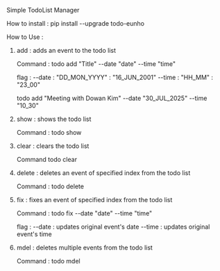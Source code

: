 Simple TodoList Manager

How to install : 
    pip install --upgrade todo-eunho

How to Use : 

1. add :
    adds an event to the todo list

    Command : 
        todo add "Title" --date "date" --time "time"

    flag : 
        --date : "DD_MON_YYYY" 
               : "16_JUN_2001"
        --time : "HH_MM"
               : "23_00"

    todo add "Meeting with Dowan Kim" --date "30_JUL_2025" --time "10_30"

2. show : 
    shows the todo list
    
    Command : 
    todo show
    
3. clear : 
    clears the todo list

    Command
    todo clear

4. delete :
    deletes an event of specified index from the todo list 

    Command : 
    todo delete <index>

5. fix : 
    fixes an event of specified index from the todo list

    Command : 
    todo fix <index> --date "date" --time "time"

    flag :
    --date : updates original event's date
    --time : updates original event's time


6. mdel :
    deletes multiple events from the todo list

    Command :
    todo mdel <index> <index> <index>


